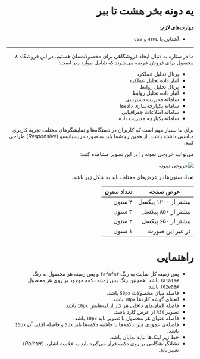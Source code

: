 <div dir="rtl">

# یه دونه بخر هشت تا ببر

**مهارت‌های لازم:**

+ آشنایی با `HTML` و `CSS`

---

ما در ستاره به دنبال ایجاد فروشگاهی برای محصولات‌مان هستیم. در این فروشگاه ۸ محصول برای فروش عرضه می‌شوند که شامل موارد
زیر است:

- پرتال تحلیل عملکرد
- انبار داده تحلیل عملکرد
- پرتال تحلیل روابط
- انبار داده تحلیل روابط
- سامانه مدیریت دسترسی
- سامانه یکپارچه‌سازی داده‌ها
- سامانه اطلاعات جغرافیایی
- سامانه یکپارچه مدیریت داده

برای ما بسیار مهم است که کاربران در دستگاه‌ها و نمایشگر‌های مختلف تجربۀ کاربری مناسبی داشته باشند. از همین رو شما باید
به صورت ریسپانیسو (_Responsive_) طراحی کنید.

می‌توانید خروجی نمونه را در این تصویر مشاهده کنید:

![خروجی نمونه](https://www.dropbox.com/s/r9ctbc7w92jt3zr/problem02.gif?dl=1)

تعداد ستون‌ها در عرض‌های مختلف باید به شکل زیر باشد.

عرض صفحه | تعداد ستون
--- | --- 
بیشتر از ۱۲۰۰ پیکسل | ۴ ستون
بیشتر از ۸۵۰ پیکسل | ۳ ستون
بیشتر از ۶۵۰ پیکسل | ۲ ستون
در غیر این صورت | ۱ ستون

# راهنمایی

- پس زمینه کل سایت به رنگ `#fafafa` و پس زمینه هر محصول به رنگ `#1a1a1a` باشد. همچنین رنگ پس زمینه دکمه موجود بر روی هر
  محصول `#f02e08` باشد.
- فاصله میان محصولات `50px` باشد.
- انحنای گوشه کاردها `10px` باشد.
- فاصله المان‌های داخلی هر کار از لبه‌هایش `10px` باشد.
- تصویر `50%` از عرض کارد باشد.
- فاصله عنوان هر محصول با تصویر باید `10px` باشد.
- فاصله‌ی عمودی متن دکمه‌ها با حاشیه دکمه‌ها باید `5px` و فاصله افقی آن `15px` باشد.
- خط زیر لینک‌ها نباید نمایان باشد.
- نشانگر هنگامی بر روی دکمه قرار می‌گیرد باید به علامت اشاره (_Pointer_) تغییر یابد.

</div>
